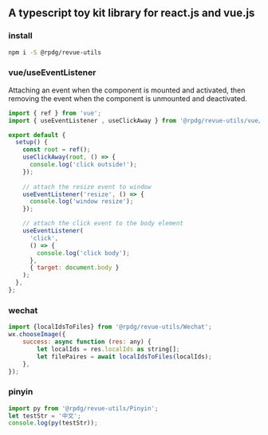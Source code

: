## A typescript toy kit library for react.js and vue.js

### install

```bash
npm i -S @rpdg/revue-utils
```

### vue/useEventListener
Attaching an event when the component is mounted and activated, then removing the event when the component is unmounted and deactivated.

```javascript
import { ref } from 'vue';
import { useEventListener , useClickAway } from '@rpdg/revue-utils/vue/use';

export default {
  setup() {
	const root = ref();
	useClickAway(root, () => {
      console.log('click outside!');
    });
	
    // attach the resize event to window
    useEventListener('resize', () => {
      console.log('window resize');
    });

    // attach the click event to the body element
    useEventListener(
      'click',
      () => {
        console.log('click body');
      },
      { target: document.body }
    );
  },
};
```

### wechat

```javascript
import {localIdsToFiles} from '@rpdg/revue-utils/Wechat';
wx.chooseImage({
    success: async function (res: any) {
		let localIds = res.localIds as string[];
 		let filePaires = await localIdsToFiles(localIds); 
	},
});
```



### pinyin

```javascript
import py from '@rpdg/revue-utils/Pinyin';
let testStr = '中文';
console.log(py(testStr));
```

